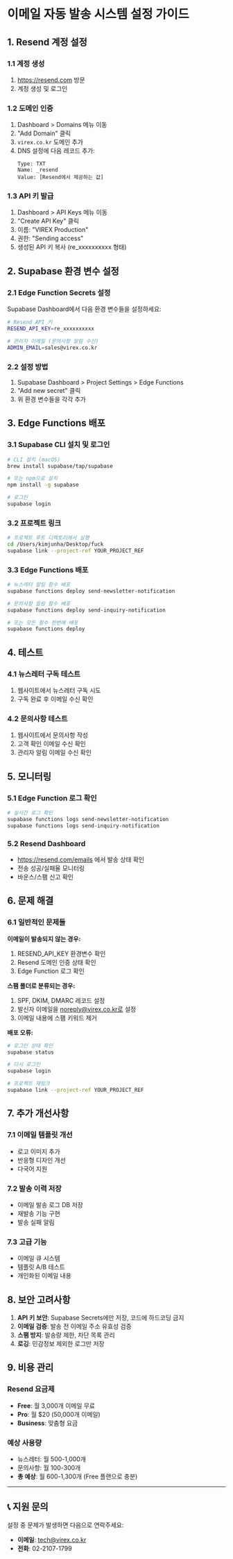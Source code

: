 # 이메일 자동 발송 시스템 설정 가이드

## 1. Resend 계정 설정

### 1.1 계정 생성
1. https://resend.com 방문
2. 계정 생성 및 로그인

### 1.2 도메인 인증
1. Dashboard > Domains 메뉴 이동
2. "Add Domain" 클릭
3. `virex.co.kr` 도메인 추가
4. DNS 설정에 다음 레코드 추가:
   ```
   Type: TXT
   Name: _resend
   Value: [Resend에서 제공하는 값]
   ```

### 1.3 API 키 발급
1. Dashboard > API Keys 메뉴 이동
2. "Create API Key" 클릭
3. 이름: "VIREX Production"
4. 권한: "Sending access"
5. 생성된 API 키 복사 (re_xxxxxxxxxx 형태)

## 2. Supabase 환경 변수 설정

### 2.1 Edge Function Secrets 설정
Supabase Dashboard에서 다음 환경 변수들을 설정하세요:

```bash
# Resend API 키
RESEND_API_KEY=re_xxxxxxxxxx

# 관리자 이메일 (문의사항 알림 수신)
ADMIN_EMAIL=sales@virex.co.kr
```

### 2.2 설정 방법
1. Supabase Dashboard > Project Settings > Edge Functions
2. "Add new secret" 클릭
3. 위 환경 변수들을 각각 추가

## 3. Edge Functions 배포

### 3.1 Supabase CLI 설치 및 로그인
```bash
# CLI 설치 (macOS)
brew install supabase/tap/supabase

# 또는 npm으로 설치
npm install -g supabase

# 로그인
supabase login
```

### 3.2 프로젝트 링크
```bash
# 프로젝트 루트 디렉토리에서 실행
cd /Users/kimjunha/Desktop/fuck
supabase link --project-ref YOUR_PROJECT_REF
```

### 3.3 Edge Functions 배포
```bash
# 뉴스레터 알림 함수 배포
supabase functions deploy send-newsletter-notification

# 문의사항 알림 함수 배포
supabase functions deploy send-inquiry-notification

# 또는 모든 함수 한번에 배포
supabase functions deploy
```

## 4. 테스트

### 4.1 뉴스레터 구독 테스트
1. 웹사이트에서 뉴스레터 구독 시도
2. 구독 완료 후 이메일 수신 확인

### 4.2 문의사항 테스트
1. 웹사이트에서 문의사항 작성
2. 고객 확인 이메일 수신 확인
3. 관리자 알림 이메일 수신 확인

## 5. 모니터링

### 5.1 Edge Function 로그 확인
```bash
# 실시간 로그 확인
supabase functions logs send-newsletter-notification
supabase functions logs send-inquiry-notification
```

### 5.2 Resend Dashboard
- https://resend.com/emails 에서 발송 상태 확인
- 전송 성공/실패율 모니터링
- 바운스/스팸 신고 확인

## 6. 문제 해결

### 6.1 일반적인 문제들

**이메일이 발송되지 않는 경우:**
1. RESEND_API_KEY 환경변수 확인
2. Resend 도메인 인증 상태 확인
3. Edge Function 로그 확인

**스팸 폴더로 분류되는 경우:**
1. SPF, DKIM, DMARC 레코드 설정
2. 발신자 이메일을 noreply@virex.co.kr로 설정
3. 이메일 내용에 스팸 키워드 제거

**배포 오류:**
```bash
# 로그인 상태 확인
supabase status

# 다시 로그인
supabase login

# 프로젝트 재링크
supabase link --project-ref YOUR_PROJECT_REF
```

## 7. 추가 개선사항

### 7.1 이메일 템플릿 개선
- 로고 이미지 추가
- 반응형 디자인 개선
- 다국어 지원

### 7.2 발송 이력 저장
- 이메일 발송 로그 DB 저장
- 재발송 기능 구현
- 발송 실패 알림

### 7.3 고급 기능
- 이메일 큐 시스템
- 템플릿 A/B 테스트
- 개인화된 이메일 내용

## 8. 보안 고려사항

1. **API 키 보안**: Supabase Secrets에만 저장, 코드에 하드코딩 금지
2. **이메일 검증**: 발송 전 이메일 주소 유효성 검증
3. **스팸 방지**: 발송량 제한, 차단 목록 관리
4. **로깅**: 민감정보 제외한 로그만 저장

## 9. 비용 관리

### Resend 요금제
- **Free**: 월 3,000개 이메일 무료
- **Pro**: 월 $20 (50,000개 이메일)
- **Business**: 맞춤형 요금

### 예상 사용량
- 뉴스레터: 월 500-1,000개
- 문의사항: 월 100-300개
- **총 예상**: 월 600-1,300개 (Free 플랜으로 충분)

---

## 📞 지원 문의

설정 중 문제가 발생하면 다음으로 연락주세요:
- **이메일**: tech@virex.co.kr
- **전화**: 02-2107-1799